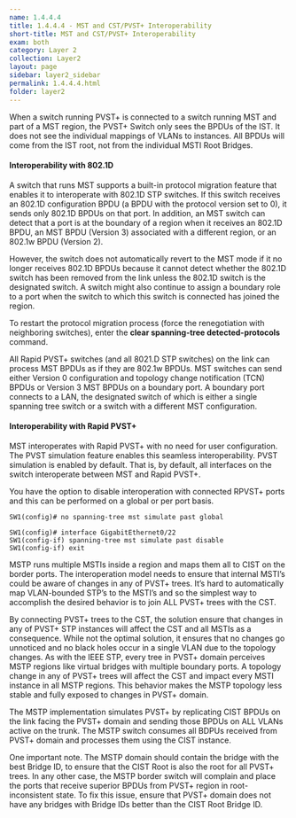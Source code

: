 ```yaml
---
name: 1.4.4.4
title: 1.4.4.4 - MST and CST/PVST+ Interoperability
short-title: MST and CST/PVST+ Interoperability
exam: both
category: Layer 2
collection: Layer2
layout: page
sidebar: layer2_sidebar
permalink: 1.4.4.4.html
folder: layer2
---
```

When a switch running PVST+ is connected to a switch running MST and part of a MST region, the PVST+ Switch only sees the BPDUs of the IST. It does not see the individual mappings of VLANs to instances. All BPDUs will come from the IST root, not from the individual MSTI Root Bridges.

#### Interoperability with 802.1D
A switch that runs MST supports a built-in protocol migration feature that enables it to interoperate with 802.1D STP switches. If this switch receives an 802.1D configuration BPDU (a BPDU with the protocol version set to 0), it sends only 802.1D BPDUs on that port. In addition, an MST switch can detect that a port is at the boundary of a region when it receives an 802.1D BPDU, an MST BPDU (Version 3) associated with a different region, or an 802.1w BPDU (Version 2).

However, the switch does not automatically revert to the MST mode if it no longer receives 802.1D BPDUs because it cannot detect whether the 802.1D switch has been removed from the link unless the 802.1D switch is the designated switch. A switch might also continue to assign a boundary role to a port when the switch to which this switch is connected has joined the region.

To restart the protocol migration process (force the renegotiation with neighboring switches), enter the **clear spanning-tree detected-protocols** command.

All Rapid PVST+ switches (and all 8021.D STP switches) on the link can process MST BPDUs as if they are 802.1w BPDUs. MST switches can send either Version 0 configuration and topology change notification (TCN) BPDUs or Version 3 MST BPDUs on a boundary port. A boundary port connects to a LAN, the designated switch of which is either a single spanning tree switch or a switch with a different MST configuration.

#### Interoperability with Rapid PVST+
MST interoperates with Rapid PVST+ with no need for user configuration. The PVST simulation feature enables this seamless interoperability. PVST simulation is enabled by default. That is, by default, all interfaces on the switch interoperate between MST and Rapid PVST+.

You have the option to disable interoperation with connected RPVST+ ports and this can be performed on a global or per port basis.
```
SW1(config)# no spanning-tree mst simulate past global
```

```
SW1(config)# interface GigabitEthernet0/22
SW1(config-if) spanning-tree mst simulate past disable
SW1(config-if) exit
```

MSTP runs multiple MSTIs inside a region and maps them all to CIST on the border ports. The interoperation model needs to ensure that internal MSTI’s could be aware of changes in any of PVST+ trees. It’s hard to automatically map VLAN-bounded STP’s to the MSTI’s and so the simplest way to accomplish the desired behavior is to join ALL PVST+ trees with the CST.

By connecting PVST+ trees to the CST, the solution ensure that changes in any of PVST+ STP instances will affect the CST and all MSTIs as a consequence. While not the optimal solution, it ensures that no changes go unnoticed and no black holes occur in a single VLAN due to the topology changes. As with the IEEE STP, every tree in PVST+ domain perceives MSTP regions like virtual bridges with multiple boundary ports. A topology change in any of PVST+ trees will affect the CST and impact every MSTI instance in all MSTP regions. This behavior makes the MSTP topology less stable and fully exposed to changes in PVST+ domain.

The MSTP implementation simulates PVST+ by replicating CIST BPDUs on the link facing the PVST+ domain and sending those BPDUs on ALL VLANs active on the trunk. The MSTP switch consumes all BDPUs received from PVST+ domain and processes them using the CIST instance.

One important note. The MSTP domain should contain the bridge with the best Bridge ID, to ensure that the CIST Root is also the root for all PVST+ trees. In any other case, the MSTP border switch will complain and place the ports that receive superior BPDUs from PVST+ region in root-inconsistent state. To fix this issue, ensure that PVST+ domain does not have any bridges with Bridge IDs better than the CIST Root Bridge ID.
